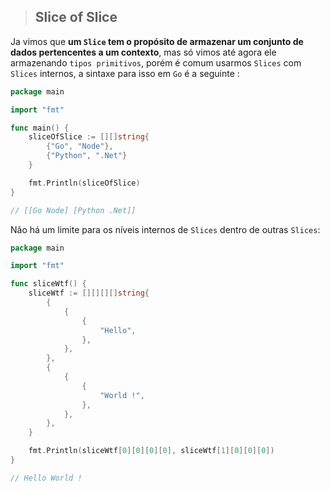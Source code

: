 > ## Slice of Slice 

Ja vimos que **um `Slice` tem o propósito de armazenar um conjunto de dados pertencentes a um contexto**, mas só vimos até agora ele armazenando `tipos primitivos`, porém é comum usarmos `Slices` com `Slices` internos, a sintaxe para isso em `Go` é a seguinte : 


```go
package main

import "fmt"

func main() {
    sliceOfSlice := [][]string{
        {"Go", "Node"},
        {"Python", ".Net"}
    }

	fmt.Println(sliceOfSlice)
}

// [[Go Node] [Python .Net]]
```

Não há um limite para os níveis internos de `Slices` dentro de outras `Slices`: 

```go
package main

import "fmt"

func sliceWtf() {
	sliceWtf := [][][][]string{
		{
			{
				{
					"Hello",
				},
			},
		},
		{
			{
				{
					"World !",
				},
			},
		},
	}

	fmt.Println(sliceWtf[0][0][0][0], sliceWtf[1][0][0][0])
}

// Hello World !

```